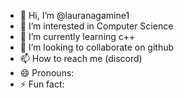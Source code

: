 - 👋 Hi, I’m @lauranagamine1
- 👀 I’m interested in Computer Science
- 🌱 I’m currently learning c++
- 💞️ I’m looking to collaborate on github
- 📫 How to reach me (discord)
- 😄 Pronouns: 
- ⚡ Fun fact: 

<!---
lauranagamine1/lauranagamine1 is a ✨ special ✨ repository because its `README.md` (this file) appears on your GitHub profile.
You can click the Preview link to take a look at your changes.
--->
